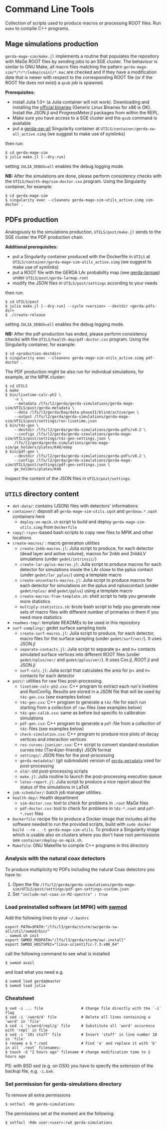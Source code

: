 # Command Line Tools
Collection of scripts used to produce macros or processing ROOT files. Run
`make` to compile C++ programs.

## Mage simulations production

`gerda-mage-sim/make.jl` implements a routine that populates the repository
with MaGe ROOT files by sending jobs to an SGE cluster. The behaviour is
similar to GNU Make, all macro files matching the pattern
`gerda-mage-sim/*/*/*/[edep|coin]/*.mac` are checked and if they have a
modification date that is newer with respect to the corresponding ROOT file (or
if the ROOT file does not exist) a `qsub` job is spawned.

**Prerequisites:**
- install Julia 1.0+ (a Julia container will not work). Downloading and
  installing the [official binaries](https://julialang.org/downloads/) (Generic
  Linux Binaries for x86 is OK). Install the JSON.jl and ProgressMeter.jl
  packages from within the REPL.
- Make sure you have access to a SGE cluster and the `qsub` command is
  available
- put a [gerda-sw-all](https://github.com/mppmu/gerda-sw-all) Singularity
  container at `UTILS/container/gerda-sw-all_active.simg` (we suggest to make
  use of symlinks)

then run:
```console
$ cd gerda-mage-sim
$ julia make.jl [--dry-run]
```
setting `JULIA_DEBUG=all` enables the debug logging mode.

**NB:** After the simulations are done, please perform consistency checks with
the `UTILS/health-dep/sim-doctor.cxx` program. Using the Singularity container,
for example:
```console
$ cd gerda-mage-sim
$ singularity exec --cleanenv gerda-mage-sim-utils_active.simg sim-doctor .
```

## PDFs production

Analogously to the simulations production, `UTILS/post/make.jl` sends to the
SGE cluster the PDF production chain.

**Additional prerequisites:**
- put a Singularity container produced with the Dockerfile in `UTILS` at
  `UTILS/container/gerda-mage-sim-utils_active.simg` (we suggest to make use of
  symlinks)
- put a ROOT file with the GERDA LAr probability map (see
  [gerda-larmap](https://github.com/gipert/gerda-larmap)) under
  `UTILS/post/gerda-larmap.root`
- modify the JSON files in `UTILS/post/settings` according to your needs

then run:
```console
$ cd UTILS/post
$ julia make.jl [--dry-run] --cycle <version> --destdir <gerda-pdfs-dir>
$ ./create-release
```
setting `JULIA_DEBUG=all` enables the debug logging mode.

**NB:** After the pdf-production has ended, please perform consistency checks
with the `UTILS/health-dep/pdf-doctor.cxx` program. Using the Singularity
container, for example:
```console
$ cd <production-destdir>
$ singularity exec --cleanenv gerda-mage-sim-utils_active.simg pdf-doctor .
```

The PDF production might be also run for individual simulations, for example,
at the MPIK cluster:
```console
$ cd UTILS
$ make
$ bin/livetime-calc-ph2 \
    -v \
    --metadata /lfs/l2/gerda/gerda-simulations/gerda-mage-sim/UTILS/post/gerda-metadata \
    --data /lfs/l3/gerda/Daq/data-phaseII/blind/active/gen \
    --output /lfs/l2/gerda/gerda-simulations/gerda-mage-sim/UTILS/post/settings/run-livetime.json
$ bin/t4z-gen \
    --destdir /lfs/l2/gerda/gerda-simulations/gerda-pdfs/v0.2 \
    --configs /lfs/l2/gerda/gerda-simulations/gerda-mage-sim/UTILS/post/settings/t4z-gen-settings.json \
    /lfs/l2/gerda/gerda-simulations/gerda-mage-sim/ge_holders/plates/K40/edep
$ bin/pdf-gen \
    --destdir /lfs/l2/gerda/gerda-simulations/gerda-pdfs/v0.2 \
    --configs /lfs/l2/gerda/gerda-simulations/gerda-mage-sim/UTILS/post/settings/pdf-gen-settings.json \
    ge_holders/plates/K40
```
Inspect the content of the JSON files in `UTILS/post/settings`.

## `UTILS` directory content

* `det-data/`: contains (JSON) files with detectors' informations
* `container/`: deposit all `gerda-mage-sim-utils.sqsh` and `gerdasw.*.sqsh`
  containers here
    * `deploy-on-mpik.sh` script to build and deploy
      `gerda-mage-sim-utils.simg` from `Dockerfile`
* `copy/`: `rsync`-based bash scripts to copy new files to MPIK and other
  locations
* `create-macros/` : macro generation utilities
    * `create-2nbb-macros.jl`: Julia script to produce, for each detector (dead
      layer and active volume), macros for 2nbb and 2nbbLV simulations (under
      `gedet/intrinsic/`)
    * `create-lar-pplus-macros.jl`: Julia script to produce macros for each
      detector for simulations inside the LAr close to the pplus contact (under
      `gedet/lar_pplus/`) using a template macro
    * `create-oncontacts-macros.jl`: Julia script to produce macros for each
      detector for simulations on the pplus and npluscontact (under
      `gedet/nplus/` and `gedet/pplus`) using a template macro
    * `create-macros-from-template.sh`: shell script to help you generate more
      statistics
    * `multiply-statistics.sh`: brute bash script to help you generate new sets
      of macro files with different number of primaries in them if you need
      more statistics
* `readmes-tmp/`: template READMEs to be used in this repository
* `surf-sampling/`: gedet surface sampling tools
    * `create-surf-macros.jl`: Julia script to produce, for each detector,
      macro files for the surface sampling (under `gedet/surf/ver/`). It uses
      JSON.jl
    * `separate-contacts.jl`: Julia script to separate p+ and n+ contacts
      simulated surface vertices into different ROOT files (under
      `gedet/nplus/ver/` and `gedet/pplus/ver/`). It uses Cxx.jl, ROOT.jl and
      JSON.jl
    * `surf-calc.jl`: Julia script that calculates the area for p+ and n+
      contacts for each detector
*  `post/`: utilities for raw files post-processing.
    * `livetime-calc-ph2.cxx`: C++ program to extract each run's livetime and
      RunConfig. Results are stored in a JSON file that will be used by
      `t4z-gen.cxx` (see examples below)
    * `t4z-gen.cxx`: C++ program to generate a `t4z-`file for each run starting
      from a collection of `raw-`files (see examples below)
    * `t4z-gen-calib.cxx`: same as before but specific to calibration
      simulations
    * `pdf-gen.cxx`: C++ program to generate a `pdf-`file from a collection of
      `t4z-`files (see examples below)
    * `check-simulation.cxx`: C++ program to produce nice plots of decay
      vertices and interaction vertices
    * `res-curves-jsonizer.cxx`: C++ script to convert standard resolution
      curves into (Tier4izer-friendly) JSON format
    * `settings/`: JSON files for the post-processing
    * `gerda-metadata/`: (git submodule) version of
      [`gerda-metadata`](https://github.com/mppmu/gerda-metadata) used for
      post-processing
    * `old/`: old post-processing scripts
    * `make.jl`: Julia routine to launch the post-processing execution queue
    * `latex-report.jl`: Julia script to produce a nice
      report about the status of the simulations in LaTeX
* `job-scheduler/`: batch job manager utilities.
* `health-dep/`: Health department
    * `sim-doctor.cxx`: tool to check for problems in `.root` MaGe files
    * `pdf-doctor.cxx`: tool to check for problems in `t4z-*.root` and
      `pdf-*.root` files
* `Dockerfile`: recipe file to produce a Docker image that includes all the
  software needed to run the provided scripts, build with `sudo docker build
  --rm . -t gerda-mage-sim-utils`. To produce a Singularity image which is
  usable also on clusters where you don't have root permissions see
  `container/deploy-on-mpik.sh`.
* `Makefile`: GNU Makefile to compile C++ programs in this directory

### Analysis with the natural coax detectors
To produce multiplicity `M2` PDFs including the natural Coax detectors you have to:
1. Open the file
   `/lfs/l2/gerda/gerda-simulations/gerda-mage-sim/UTILS/post/settings/pdf-gen-settings-custom.json`
2. Set `"include-nat-coax-in-M2-spectra" : true`

### Load preinstalled software (at MPIK) with [swmod](https://github.com/oschulz/swmod)
Add the following lines to your `~/.bashrc`
```shell
export PATH=$PATH:"/lfs/l3/gerda/sturm/sw/gerda-sw-all/util/swmod/bin/"
. swmod.sh init
export SWMOD_MODPATH="/lfs/l3/gerda/sturm/sw/.install"
export SWMOD_HOSTSPEC="linux-scientific-7.3-x86_64"
```
call the following command to see what is installed
```shell
$ swmod avail
```
and load what you need e.g.
```shell
$ swmod load gerda@master
$ swmod load julia
```

### Cheatsheet
```shell
$ sed -i ... file                 # Change file directly with the `-i` flag
$ sed -i '/word/d' file           # Delete all lines containing a 'word' in 'file'
$ sed -i 's/word/repl/g' file     # Substitute all 'word' occurence with 'repl' in file
$ sed -i '10i stuff' file         # Insert 'stuff' in line number 10 in 'file'
$ rename a b *.root               # Find 'a' and replace it with 'b' in all `.root` filenames:
$ touch -d "2 hours ago" filename # change modification time to 2 hours ago
```
PS: with BSD sed (e.g. on OSX) you have to specify the extension of the backup file, e.g. `-i.bak`.

### Set permission for gerda-simulations directory
To remove all extra permissions
```shell
$ setfacl -Rb gerda-simulations
```
The permissions set at the moment are the following:
```shell
$ setfacl -Rdm user:<user>:rwX gerda-simulations
```
